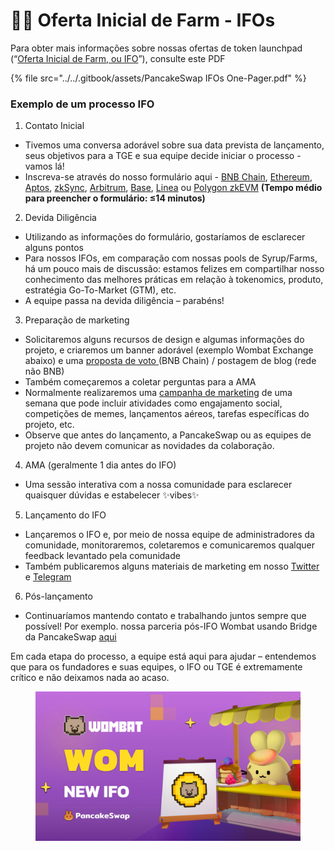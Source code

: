 # 🧑🌾 Oferta Inicial de Farm - IFOs

Para obter mais informações sobre nossas ofertas de token launchpad (“[Oferta Inicial de Farm, ou IFO](https://pancakeswap.finance/ifo)”), consulte este PDF​

{% file src="../../.gitbook/assets/PancakeSwap IFOs One-Pager.pdf" %}

### Exemplo de um processo IFO&#x20;

1. Contato Inicial&#x20;

* Tivemos uma conversa adorável sobre sua data prevista de lançamento, seus objetivos para a TGE e sua equipe decide iniciar o processo - vamos lá!&#x20;
* Inscreva-se através do nosso formulário aqui - [BNB Chain](https://docs.google.com/forms/d/e/1FAIpQLSf0Vmy3k0KyXtXwqxr8QLjD8Xd6KBAmkYxcBRRVTUYJVX17fA/viewform), [Ethereum](https://docs.google.com/forms/d/e/1FAIpQLSeD3FvRD7TOw-\_6tZ5LjpGEN1NsC21hzlzNmNqq-djOYyGjbw/viewform), [Aptos](https://docs.google.com/forms/d/e/1FAIpQLSf9gWv9L8U0PGYgl-ymeX1qgXncBSlJ1HV5gB6ZeW7e4ekV\_w/viewform), [zkSync](https://docs.google.com/forms/d/183KIVRvR45yr7VdfLG6svNvMjva-M799ZNqF-CtXv2Y/viewform), [Arbitrum](https://docs.google.com/forms/d/1KGNXkgX7uaRgpu12sE6fbNZfJoahGWAU9i-oB4-ChUY/viewform), [Base](https://docs.google.com/forms/d/e/1FAIpQLSfjJ-ayIJBGjyCbpugFBy\_FDPkGi-QwH42bPNYIu7rHD1Ue0g/viewform?usp=sf\_link), [Linea](https://docs.google.com/forms/d/e/1FAIpQLSedf06t0vrG9VEwFENINv1MVpckwiPq2SEvIpByJKVZaFPPTw/viewform) ou [Polygon zkEVM](https://docs.google.com/forms/d/1mK6ma1jnrxPtN7nTXdwirmLDc1W9hrTsR63PssEzyJw/viewform) **(Tempo médio para preencher o formulário: ≤14 minutos)**&#x20;

2. Devida Diligência&#x20;

* Utilizando as informações do formulário, gostaríamos de esclarecer alguns pontos&#x20;
* Para nossos IFOs, em comparação com nossas pools de Syrup/Farms, há um pouco mais de discussão: estamos felizes em compartilhar nosso conhecimento das melhores práticas em relação à tokenomics, produto, estratégia Go-To-Market (GTM), etc.&#x20;
* A equipe passa na devida diligência – parabéns!&#x20;

3. Preparação de marketing&#x20;

* Solicitaremos alguns recursos de design e algumas informações do projeto, e criaremos um banner adorável (exemplo Wombat Exchange abaixo) e uma [proposta de voto ](https://pancakeswap.finance/voting/proposal/bafkreieqv7mbzmumyftstt6l32x6okfzq4syrea7k5zbqgohhcekcvbduu?chainId=56)(BNB Chain) / postagem de blog (rede não BNB)&#x20;
* Também começaremos a coletar perguntas para a AMA&#x20;
* Normalmente realizaremos uma [campanha de marketing](https://twitter.com/PancakeSwap/status/1562802361705578502) de uma semana que pode incluir atividades como engajamento social, competições de memes, lançamentos aéreos, tarefas específicas do projeto, etc.&#x20;
* Observe que antes do lançamento, a PancakeSwap ou as equipes de projeto não devem comunicar as novidades da colaboração.&#x20;

4. AMA (geralmente 1 dia antes do IFO)&#x20;

* Uma sessão interativa com a nossa comunidade para esclarecer quaisquer dúvidas e estabelecer ✨vibes✨&#x20;

5. Lançamento do IFO

* Lançaremos o IFO e, por meio de nossa equipe de administradores da comunidade, monitoraremos, coletaremos e comunicaremos qualquer feedback levantado pela comunidade
* Também publicaremos alguns materiais de marketing em nosso [Twitter](https://twitter.com/pancakeswap/status/1564616363871678484) e [Telegram](https://t.me/PancakeSwap)&#x20;

6. Pós-lançamento&#x20;

* Continuaríamos mantendo contato e trabalhando juntos sempre que possível! Por exemplo. nossa parceria pós-IFO Wombat usando Bridge da PancakeSwap [aqui](http://twitter.com/PancakeSwap/status/1566694245213556737)&#x20;

Em cada etapa do processo, a equipe está aqui para ajudar – entendemos que para os fundadores e suas equipes, o IFO ou TGE é extremamente crítico e não deixamos nada ao acaso.

<figure><img src="../../.gitbook/assets/image (1).png" alt=""><figcaption></figcaption></figure>

